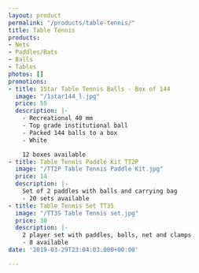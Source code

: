 ```yaml
---
layout: product
permalink: "/products/table-tennis/"
title: Table Tennis
products:
- Nets
- Paddles/Bats
- Balls
- Tables
photos: []
promotions:
- title: 1Star Table Tennis Balls - Box of 144
  image: "/1star144_l.jpg"
  price: 55
  description: |-
    - Recreational 40 mm
    - Top grade institutional ball
    - Packed 144 balls to a box
    - White

    12 boxes available
- title: Table Tennis Paddle Kit TT2P
  image: "/TT2P Table Tennis Paddle Kit.jpg"
  price: 14
  description: |-
    Set of 2 paddles with balls and carrying bag
    - 20 sets available
- title: Table Tennis Set TT3S
  image: "/TT3S Table Tennis set.jpg"
  price: 30
  description: |-
    2 player set with paddles, balls, net and clamps
    - 8 available
date: '2019-03-29T23:04:03.000+00:00'

---
```

